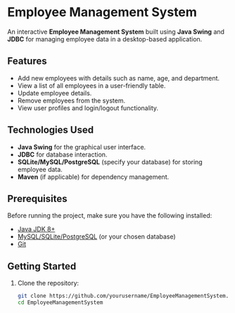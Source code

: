 # Employee Management System

An interactive **Employee Management System** built using **Java Swing** and **JDBC** for managing employee data in a desktop-based application.

## Features
- Add new employees with details such as name, age, and department.
- View a list of all employees in a user-friendly table.
- Update employee details.
- Remove employees from the system.
- View user profiles and login/logout functionality.

## Technologies Used
- **Java Swing** for the graphical user interface.
- **JDBC** for database interaction.
- **SQLite/MySQL/PostgreSQL** (specify your database) for storing employee data.
- **Maven** (if applicable) for dependency management.

## Prerequisites
Before running the project, make sure you have the following installed:
- [Java JDK 8+](https://www.oracle.com/java/technologies/javase-jdk11-downloads.html)
- [MySQL/SQLite/PostgreSQL](https://www.mysql.com/) (or your chosen database)
- [Git](https://git-scm.com/)

## Getting Started
1. Clone the repository:
   ```bash
   git clone https://github.com/yourusername/EmployeeManagementSystem.git
   cd EmployeeManagementSystem
